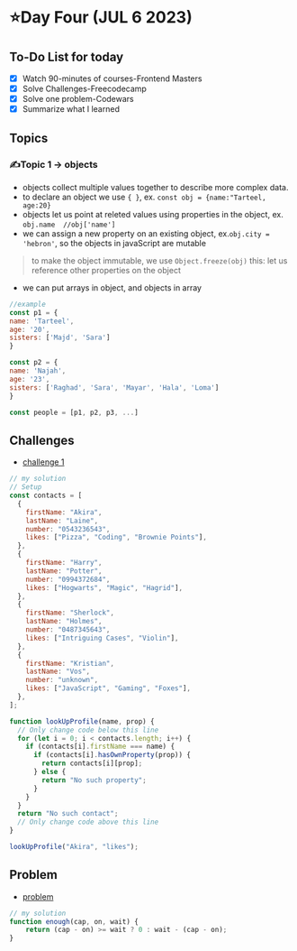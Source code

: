 # ⭐️Day Four (JUL 6 2023)

## To-Do List for today
- [x] Watch 90-minutes of courses-Frontend Masters
- [x] Solve Challenges-Freecodecamp
- [x] Solve one problem-Codewars
- [x] Summarize what I learned

## Topics
### ✍️Topic 1 -> objects
- objects collect multiple values together to describe more complex data.
- to declare an object we use `{ }`, ex. `const obj = {name:"Tarteel, age:20}`
- objects let us point at releted values using properties in the object, ex. `obj.name  //obj['name']`
- we can assign a new property on an existing object, ex.`obj.city = 'hebron'`, so the objects in javaScript are mutable
> to make the object immutable, we use `Object.freeze(obj)`
> this: let us reference other properties on the object
- we can put arrays in object, and objects in array
```javascript
//example
const p1 = {
name: 'Tarteel',
age: '20',
sisters: ['Majd', 'Sara']
}

const p2 = {
name: 'Najah',
age: '23',
sisters: ['Raghad', 'Sara', 'Mayar', 'Hala', 'Loma']
}

const people = [p1, p2, p3, ...]
```


## Challenges
- [challenge 1](https://www.freecodecamp.org/learn/javascript-algorithms-and-data-structures/basic-javascript/profile-lookup)
```javascript
// my solution
// Setup
const contacts = [
  {
    firstName: "Akira",
    lastName: "Laine",
    number: "0543236543",
    likes: ["Pizza", "Coding", "Brownie Points"],
  },
  {
    firstName: "Harry",
    lastName: "Potter",
    number: "0994372684",
    likes: ["Hogwarts", "Magic", "Hagrid"],
  },
  {
    firstName: "Sherlock",
    lastName: "Holmes",
    number: "0487345643",
    likes: ["Intriguing Cases", "Violin"],
  },
  {
    firstName: "Kristian",
    lastName: "Vos",
    number: "unknown",
    likes: ["JavaScript", "Gaming", "Foxes"],
  },
];

function lookUpProfile(name, prop) {
  // Only change code below this line
  for (let i = 0; i < contacts.length; i++) {
    if (contacts[i].firstName === name) {
      if (contacts[i].hasOwnProperty(prop)) {
        return contacts[i][prop];
      } else {
        return "No such property";
      }
    }
  }
  return "No such contact";
  // Only change code above this line
}

lookUpProfile("Akira", "likes");
```


## Problem
- [problem](https://www.codewars.com/kata/5875b200d520904a04000003/train/javascript)
```javascript
// my solution
function enough(cap, on, wait) {
    return (cap - on) >= wait ? 0 : wait - (cap - on);
}
```
